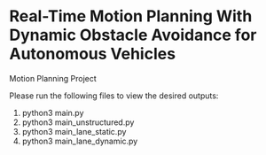 # Real-Time Motion Planning With Dynamic Obstacle Avoidance  for Autonomous Vehicles
Motion Planning Project 

Please run the following files to view the desired outputs:

1. python3 main.py
2. python3 main_unstructured.py
3. python3 main\_lane_static.py
4. python3 main\_lane_dynamic.py
